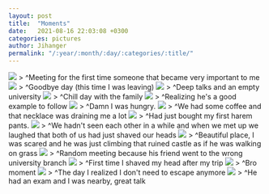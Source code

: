 ```yaml
---
layout: post
title:  "Moments"
date:   2021-08-16 22:03:08 +0300
categories: pictures
author: Jihanger
permalink: "/:year/:month/:day/:categories/:title/"
---
```


<img src="{{ site.baseurl }}//assets/nour1.jpg">
> ^Meeting for the first time someone that became very important to me

<img src="{{ site.baseurl }}//assets/theo.jpeg">
> ^Goodbye day (this time I was leaving)

<img src="{{ site.baseurl }}//assets/assouma.jpeg">
> ^Deep talks and an empty university

<img src="{{ site.baseurl }}//assets/cilya.jpeg">
> ^Chill day with the family

<img src="{{ site.baseurl }}//assets/dad.jpeg">
> ^Realizing he's a good example to follow

<img src="{{ site.baseurl }}//assets/daniella.jpeg">
> ^Damn I was hungry.

<img src="{{ site.baseurl }}//assets/fadel.jpeg">
> ^We had some coffee and that necklace was draining me a lot

<img src="{{ site.baseurl }}//assets/givan.jpeg">
> ^Had just bought my first harem pants.

<img src="{{ site.baseurl }}//assets/jakey.jpeg">
> ^We hadn't seen each other in a while and when we met up we laughed that both of us had just shaved our heads

<img src="{{ site.baseurl }}//assets/jamil.jpeg">
> ^Beautiful place, I was scared and he was just climbing that ruined castle as if he was walking on grass

<img src="{{ site.baseurl }}//assets/jawad.jpeg">
> ^Random meeting because his friend went to the wrong university branch

<img src="{{ site.baseurl }}//assets/ju.jpeg">
> ^First time I shaved my head after my trip

<img src="{{ site.baseurl }}//assets/khoder.jpeg">
> ^Bro moment

<img src="{{ site.baseurl }}//assets/alice.jpeg">
> ^The day I realized I don't need to escape anymore

<img src="{{ site.baseurl }}//assets/shadi.jpeg">
> ^He had an exam and I was nearby, great talk
